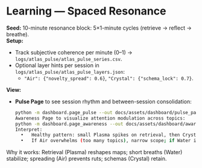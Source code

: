 # Learning — Spaced Resonance

**Seed:** 10-minute resonance block: 5×1-minute cycles (retrieve → reflect → breathe).  
**Setup:**
- Track subjective coherence per minute (0–1) → `logs/atlas_pulse/atlas_pulse_series.csv`.
- Optional layer hints per session in `logs/atlas_pulse/atlas_pulse_layers.json`:
  - `"Air": {"novelty_spread": 0.6}`, `"Crystal": {"schema_lock": 0.7}`.

**View:**
- **Pulse Page** to see session rhythm and between-session consolidation:  
  ```bash
  python -m dashboard.page_pulse --out docs/assets/dashboard/pulse_page.png
  Awareness Page to visualize attention modulation across topics:
  python -m dashboard.page_awareness --out docs/assets/dashboard/awareness_page.png
  Interpret:
	•	Healthy pattern: small Plasma spikes on retrieval, then Crystal rising across weeks.
	•	If Air overwhelms (too many topics), narrow scope; if Water is flat, add cadence breaks.

Why it works:
Retrieval (Plasma) reshapes maps; short breaths (Water) stabilize; spreading (Air) prevents ruts; schemas (Crystal) retain.
